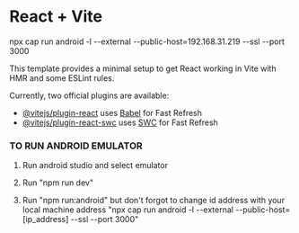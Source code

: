# React + Vite

npx cap run android -l --external --public-host=192.168.31.219 --ssl --port 3000

This template provides a minimal setup to get React working in Vite with HMR and some ESLint rules.

Currently, two official plugins are available:

- [@vitejs/plugin-react](https://github.com/vitejs/vite-plugin-react/blob/main/packages/plugin-react/README.md) uses [Babel](https://babeljs.io/) for Fast Refresh
- [@vitejs/plugin-react-swc](https://github.com/vitejs/vite-plugin-react-swc) uses [SWC](https://swc.rs/) for Fast Refresh


### TO RUN ANDROID EMULATOR 

1) Run android studio and select emulator

2) Run "npm run dev"

3) Run "npm run:android" but don't forgot to change id address with your local machine address
   "npx cap run android -l --external --public-host=[ip_address] --ssl --port 3000"
